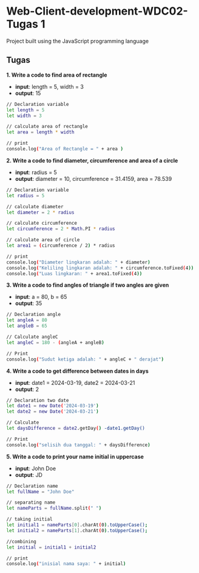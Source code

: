 # Web-Client-development-WDC02-Tugas 1

Project built using the JavaScript programming language

## Tugas

**1. Write a code to find area of rectangle**
- **input**: length = 5, width = 3
- **output**: 15
  
```sh
// Declaration variable
let length = 5
let width = 3

// calculate area of rectangle
let area = length * width

// print
console.log("Area of Rectangle = " + area )
```

**2. Write a code to find diameter, circumference and area of a circle**
- **input**: radius = 5
- **output**: diameter = 10, circumference = 31.4159, area = 78.539
  
```sh
// Declaration variable
let radius = 5

// calculate diameter
let diameter = 2 * radius

// calculate circumference
let circumference = 2 * Math.PI * radius

// calculate area of circle
let area1 = (circumference / 2) * radius

// print
console.log("Diameter lingkaran adalah: " + diameter)
console.log("Keliling lingkaran adalah: " + circumference.toFixed(4))
console.log("Luas lingkaran: " + area1.toFixed(4))
```

**3. Write a code to find angles of triangle if two angles are given**
- **input**: a = 80, b = 65
- **output**: 35
  
```sh
// Declaration angle
let angleA = 80
let angleB = 65

// Calculate angleC
let angleC = 180 - (angleA + angleB)

// Print
console.log("Sudut ketiga adalah: " + angleC + " derajat")
```

**4. Write a code to get difference between dates in days**
- **input**: date1 = 2024-03-19, date2 = 2024-03-21
- **output**: 2
  
```sh
// Declaration two date
let date1 = new Date('2024-03-19')
let date2 = new Date('2024-03-21')

// Calculate
let daysDifference = date2.getDay() -date1.getDay()

// Print
console.log("selisih dua tanggal: " + daysDifference)
```

**5. Write a code to print your name initial in uppercase**
- **input**: John Doe
- **output**: JD
  
```sh
// Declaration name
let fullName = "John Doe"

// separating name
let nameParts = fullName.split(" ")

// taking initial
let initial1 = nameParts[0].charAt(0).toUpperCase();
let initial2 = nameParts[1].charAt(0).toUpperCase();

//combining
let initial = initial1 + initial2

// print
console.log("inisial nama saya: " + initial)
```
